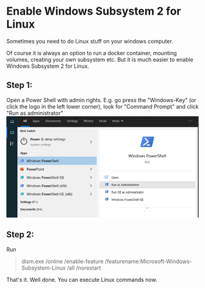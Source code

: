 # Enable  Windows Subsystem 2 for Linux

Sometimes you need to do Linux stuff on your windows computer.

Of course it is always an option to run a docker container, mounting volumes, creating your own subsystem etc.
But it is much easier to enable Windows Subsystem 2 for Linux. 

## Step 1:
Open a Power Shell with admin rights.  E.g. go press the "Windows-Key" (or click the logo in the left lower corner), look for "Command Prompt" and click "Run as administrator"
![img_2.png](img_2.png)

## Step 2:
Run

> dism.exe /online /enable-feature /featurename:Microsoft-Windows-Subsystem-Linux /all /norestart

That's it. Well done. You can execute Linux commands now. 

